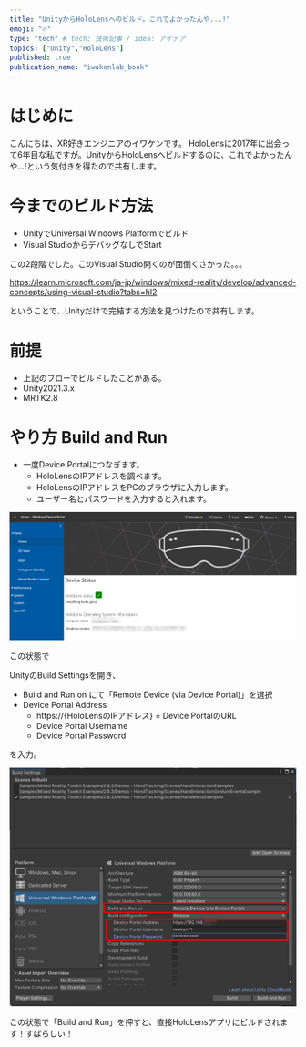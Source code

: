```yaml
---
title: "UnityからHoloLensへのビルド。これでよかったんや...!"
emoji: "🔥"
type: "tech" # tech: 技術記事 / idea: アイデア
topics: ["Unity","HoloLens"]
published: true
publication_name: "iwakenlab_book"
---
```



# はじめに

こんにちは、XR好きエンジニアのイワケンです。
HoloLensに2017年に出会って6年目な私ですが。UnityからHoloLensへビルドするのに、これでよかったんや...!という気付きを得たので共有します。

# 今までのビルド方法

- UnityでUniversal Windows Platformでビルド
- Visual StudioからデバッグなしでStart

この2段階でした。このVisual Studio開くのが面倒くさかった。。。

https://learn.microsoft.com/ja-jp/windows/mixed-reality/develop/advanced-concepts/using-visual-studio?tabs=hl2

ということで、Unityだけで完結する方法を見つけたので共有します。

# 前提

- 上記のフローでビルドしたことがある。
- Unity2021.3.x
- MRTK2.8

# やり方 Build and Run

- 一度Device Portalにつなぎます。
  - HoloLensのIPアドレスを調べます。
  - HoloLensのIPアドレスをPCのブラウザに入力します。
  - ユーザー名とパスワードを入力すると入れます。

![](/images/hololens/holo.png)

この状態で

UnityのBuild Settingsを開き、

- Build and Run on にて「Remote Device (via Device Portal)」を選択
- Device Portal Address
  - https://{HoloLensのIPアドレス} = Device PortalのURL
  - Device Portal Username
  - Device Portal Password

を入力。

![](/images/hololens/holo2.png)


この状態で「Build and Run」を押すと、直接HoloLensアプリにビルドされます！すばらしい！


